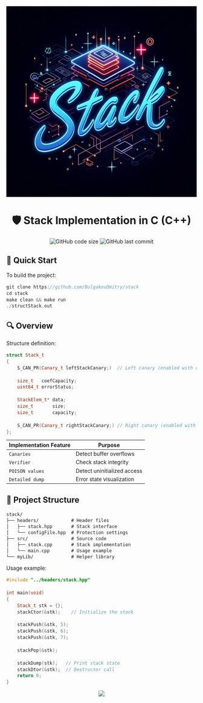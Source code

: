 <div align="center">
  <img src="docs/stackPicREADME.jpg" alt="Stack Protection Banner" width="800">
  
  # 🛡️ Stack Implementation in C (C++)
  ![GitHub code size](https://img.shields.io/github/languages/code-size/BulgakovDmitry/stack)
  ![GitHub last commit](https://img.shields.io/github/last-commit/BulgakovDmitry/stack)
  
</div>

## 🚀 Quick Start
To build the project:
```cpp
git clone https://github.com/BulgakovDmitry/stack
cd stack
make clean && make run
./structStack.out
```



## 🔍 Overview
Structure definition:
```cpp
struct Stack_t
{
    S_CAN_PR(Canary_t leftStackCanary;)  // Left canary (enabled with canary protection)

    size_t   coefCapacity;
    uint64_t errorStatus;

    StackElem_t* data;
    size_t       size;
    size_t       capacity;

    S_CAN_PR(Canary_t rightStackCanary;) // Right canary (enabled with canary protection)
};
```

| Implementation Feature       | Purpose                        |
|-------------------------|-----------------------------------|
| `Canaries`             | Detect buffer overflows     |
| `Verifier`             | Check stack integrity       |
| `POISON values`        | Detect uninitialized access |
| `Detailed dump`        | Error state visualization   |

## 📂 Project Structure
```
stack/
├── headers/            # Header files
│   ├── stack.hpp       # Stack interface
│   └── configFile.hpp  # Protection settings
├── src/                # Source code
│   ├── stack.cpp       # Stack implementation
│   └── main.cpp        # Usage example
└── myLib/              # Helper library
```

Usage example:
```cpp
#include "../headers/stack.hpp"

int main(void)
{
    Stack_t stk = {};
    stackCtor(&stk);    // Initialize the stack
    
    stackPush(&stk, 5);
    stackPush(&stk, 6);
    stackPush(&stk, 7);
    
    stackPop(&stk);
    
    stackDump(stk);   // Print stack state
    stackDtor(&stk);  // Destructor call
    return 0;
}
```

<div align="center">
  <img src="https://capsule-render.vercel.app/api?type=waving&color=gradient&height=60&section=footer" />
</div>
